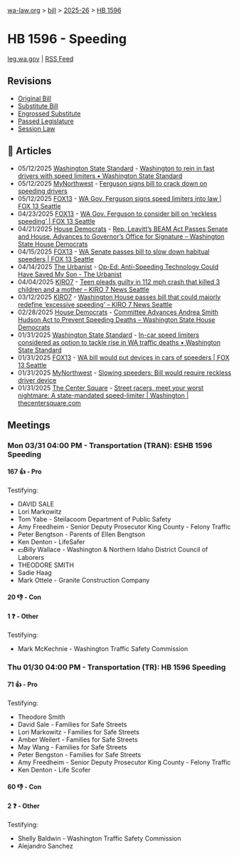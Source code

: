 [wa-law.org](/) > [bill](/bill/) > [2025-26](/bill/2025-26/) > [HB 1596](/bill/2025-26/hb/1596/)

# HB 1596 - Speeding
[leg.wa.gov](https://app.leg.wa.gov/billsummary?BillNumber=1596&Year=2025&Initiative=false) | [RSS Feed](./rss.xml)

## Revisions
* [Original Bill](1/)
* [Substitute Bill](S/)
* [Engrossed Substitute](S.E/)
* [Passed Legislature](S.PL/)
* [Session Law](S.SL/)

## 📰 Articles
* 05/12/2025 [Washington State Standard](/org/washington_state_standard/) - [Washington to rein in fast drivers with speed limiters • Washington State Standard](https://washingtonstatestandard.com/2025/05/12/washington-to-rein-in-fast-drivers-with-speed-limiters/#:~:text=House%20Bill%201596)
* 05/12/2025 [MyNorthwest](/org/mynorthwest/) - [Ferguson signs bill to crack down on speeding drivers](https://mynorthwest.com/mynorthwest-politics/crack-down-speeding-drivers/4086792#:~:text=House%20Bill%201596)
* 05/12/2025 [FOX13](/org/fox13/) - [WA Gov. Ferguson signs speed limiters into law | FOX 13 Seattle](https://www.fox13seattle.com/news/wa-gov-speed-limiting-devices#:~:text=House%20Bill%201596)
* 04/23/2025 [FOX13](/org/fox13/) - [WA Gov. Ferguson to consider bill on ‘reckless speeding’ | FOX 13 Seattle](https://www.fox13seattle.com/news/wa-governor-bill-reckless-speeding#:~:text=House%20Bill%201596)
* 04/21/2025 [House Democrats](/org/house_democrats/) - [Rep. Leavitt’s BEAM Act Passes Senate and House, Advances to Governor’s Office for Signature – Washington State House Democrats](https://housedemocrats.wa.gov/blog/2025/04/21/rep-leavitts-beam-act-passes-senate-and-house-advances-to-governors-office-for-signature/#:~:text=HB%201596)
* 04/15/2025 [FOX13](/org/fox13/) - [WA Senate passes bill to slow down habitual speeders | FOX 13 Seattle](https://www.fox13seattle.com/news/washington-senate-bill-speed-limit#:~:text=House%20Bill%201596)
* 04/14/2025 [The Urbanist](/org/the_urbanist/) - [Op-Ed: Anti-Speeding Technology Could Have Saved My Son - The Urbanist](https://www.theurbanist.org/2025/04/14/op-ed-anti-speeding-technology-could-have-saved-my-son/#:~:text=Washington%20state%20bill)
* 04/04/2025 [KIRO7](/org/kiro7/) - [Teen pleads guilty in 112 mph crash that killed 3 children and a mother  – KIRO 7 News Seattle](https://www.kiro7.com/news/local/teen-pleads-guilty-vehicular-homicide-112-mph-crash-that-killed-three-children-mother/MH4434DJRFF5HJQMWMMU6FL7LA/#:~:text=HB%201596,)
* 03/12/2025 [KIRO7](/org/kiro7/) - [Washington House passes bill that could majorly redefine ‘excessive speeding’ – KIRO 7 News Seattle](https://www.kiro7.com/news/local/washington-house-passes-bill-that-could-majorly-redefine-excessive-speeding/QQFFPBD4JFCVXATPF2XECEANQA/#:~:text=House%20Bill%201596)
* 02/28/2025 [House Democrats](/org/house_democrats/) - [Committee Advances Andrea Smith Hudson Act to Prevent Speeding Deaths – Washington State House Democrats](https://housedemocrats.wa.gov/blog/2025/02/28/committee-advances-andrea-smith-hudson-act-to-prevent-speeding-deaths/#:~:text=House%20Bill%201596)
* 01/31/2025 [Washington State Standard](/org/washington_state_standard/) - [In-car speed limiters considered as option to tackle rise in WA traffic deaths • Washington State Standard](https://washingtonstatestandard.com/2025/01/31/in-car-speed-limiter-devices-considered-as-option-to-tackle-rise-in-washington-traffic-deaths/#:~:text=House%20Bill%201596)
* 01/31/2025 [FOX13](/org/fox13/) - [WA bill would put devices in cars of speeders | FOX 13 Seattle](https://www.fox13seattle.com/news/bill-devices-cars-speeders#:~:text=House%20Bill%201596)
* 01/31/2025 [MyNorthwest](/org/mynorthwest/) - [Slowing speeders: Bill would require reckless driver device](https://mynorthwest.com/mynorthwest-politics/reckless-drivers-bill/4037656#:~:text=House%20Bill%201596)
* 01/31/2025 [The Center Square](/org/the_center_square/) - [Street racers, meet your worst nightmare: A state-mandated speed-limiter | Washington | thecentersquare.com](https://www.thecentersquare.com/washington/article_5226c20a-e007-11ef-8075-cb6f1996bb3d.html#:~:text=House%20Bill%201596)

## Meetings
### Mon 03/31 04:00 PM - Transportation (TRAN): ESHB 1596 Speeding
#### 167 👍 - Pro
Testifying:
* DAVID SALE
* Lori Markowitz
* Tom Yabe - Steilacoom Department of Public Safety
* Amy Freedheim - Senior Deputy Prosecutor King County - Felony Traffic
* Peter Bengtson - Parents of Ellen Bengtson
* Ken Denton - LifeSafer
* 💵Billy Wallace - Washington & Northern Idaho District Council of Laborers
* THEODORE SMITH
* Sadie Haag
* Mark Ottele - Granite Construction Company

#### 20 👎 - Con

#### 1 ❓ - Other
Testifying:
* Mark McKechnie - Washington Traffic Safety Commission

### Thu 01/30 04:00 PM - Transportation (TR): HB 1596 Speeding
#### 71 👍 - Pro
Testifying:
* Theodore Smith
* David Sale - Families for Safe Streets
* Lori Markowitz - Families for Safe Streets
* Amber Weilert - Families for Safe Streets
* May Wang - Families for Safe Streets
* Peter Bengston - Families for Safe Streets
* Amy Freedheim - Senior Deputy Prosecutor King County - Felony Traffic
* Ken Denton - Life Scofer

#### 60 👎 - Con

#### 2 ❓ - Other
Testifying:
* Shelly Baldwin - Washington Traffic Safety Commission
* Alejandro Sanchez
